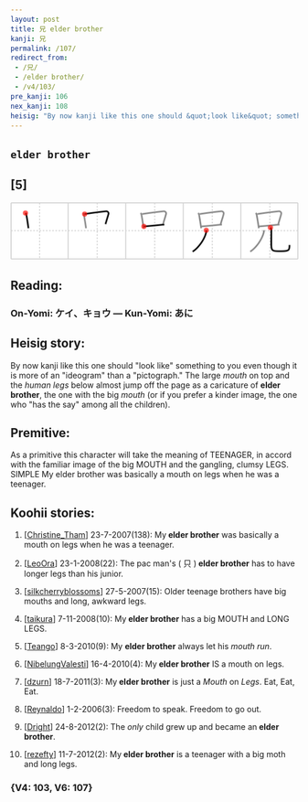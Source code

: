 ```yaml
---
layout: post
title: 兄 elder brother
kanji: 兄
permalink: /107/
redirect_from:
 - /兄/
 - /elder brother/
 - /v4/103/
pre_kanji: 106
nex_kanji: 108
heisig: "By now kanji like this one should &quot;look like&quot; something to you even though it is more of an &quot;ideogram&quot; than a &quot;pictograph.&quot; The large <i>mouth</i> on top and the <i>human legs</i> below almost jump off the page as a caricature of <b>elder brother</b>, the one with the big <i>mouth</i> (or if you prefer a kinder image, the one who &quot;has the say&quot; among all the children). As a primitive this character will take the meaning of TEENAGER, in accord with the familiar image of the big MOUTH and the gangling, clumsy LEGS. SIMPLE My elder brother was basically a mouth on legs when he was a teenager."
---
```


## `elder brother`

## [5]

<div class="stroke"><img src="../images/E58584.png" /></div>

## Reading:

### On-Yomi: ケイ、キョウ &mdash; Kun-Yomi: あに

## Heisig story:

By now kanji like this one should &quot;look like&quot; something to you even though it is more of an &quot;ideogram&quot; than a &quot;pictograph.&quot; The large <i>mouth</i> on top and the <i>human legs</i> below almost jump off the page as a caricature of <b>elder brother</b>, the one with the big <i>mouth</i> (or if you prefer a kinder image, the one who &quot;has the say&quot; among all the children).

## Premitive:

As a primitive this character will take the meaning of TEENAGER, in accord with the familiar image of the big MOUTH and the gangling, clumsy LEGS. SIMPLE My elder brother was basically a mouth on legs when he was a teenager.

## Koohii stories:

1) [<a href="http://kanji.koohii.com/profile/Christine_Tham">Christine_Tham</a>] 23-7-2007(138): My<strong> elder brother</strong> was basically a mouth on legs when he was a teenager.

2) [<a href="http://kanji.koohii.com/profile/LeoOra">LeoOra</a>] 23-1-2008(22): The pac man&#039;s ( 只 )<strong> elder brother</strong> has to have longer legs than his junior.

3) [<a href="http://kanji.koohii.com/profile/silkcherryblossoms">silkcherryblossoms</a>] 27-5-2007(15): Older teenage brothers have big mouths and long, awkward legs.

4) [<a href="http://kanji.koohii.com/profile/taikura">taikura</a>] 7-11-2008(10): My<strong> elder brother</strong> has a big MOUTH and LONG LEGS.

5) [<a href="http://kanji.koohii.com/profile/Teango">Teango</a>] 8-3-2010(9): My <strong>elder brother</strong> always let his <em>mouth</em> <em>run</em>.

6) [<a href="http://kanji.koohii.com/profile/NibelungValesti">NibelungValesti</a>] 16-4-2010(4): My<strong> elder brother</strong> IS a mouth on legs.

7) [<a href="http://kanji.koohii.com/profile/dzurn">dzurn</a>] 18-7-2011(3): My<strong> elder brother</strong> is just a <em>Mouth</em> on <em>Legs</em>. Eat, Eat, Eat.

8) [<a href="http://kanji.koohii.com/profile/Reynaldo">Reynaldo</a>] 1-2-2006(3): Freedom to speak. Freedom to go out.

9) [<a href="http://kanji.koohii.com/profile/Dright">Dright</a>] 24-8-2012(2): The <em>only</em> child grew up and became an<strong> elder brother</strong>.

10) [<a href="http://kanji.koohii.com/profile/rezefty">rezefty</a>] 11-7-2012(2): My<strong> elder brother</strong> is a teenager with a big moth and long legs.

### {V4: 103, V6: 107}
